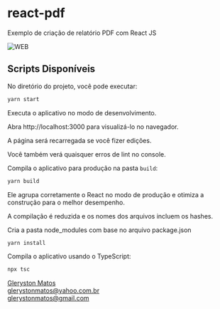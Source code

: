 # react-pdf
Exemplo de criação de relatório PDF com React JS

![WEB ](https://img.shields.io/badge/WEB-React%20JS-blue)

## Scripts Disponíveis

No diretório do projeto, você pode executar:

```bash
yarn start
```

Executa o aplicativo no modo de desenvolvimento.

Abra http://localhost:3000 para visualizá-lo no navegador.

A página será recarregada se você fizer edições.

Você também verá quaisquer erros de lint no console.

Compila o aplicativo para produção na pasta `build`:

```bash
yarn build
```

Ele agrupa corretamente o React no modo de produção e otimiza a construção para o melhor desempenho.

A compilação é reduzida e os nomes dos arquivos incluem os hashes.

Cria a pasta node_modules com base no arquivo package.json

```bash
yarn install
```

Compila o aplicativo usando o TypeScript:

```bash
npx tsc
```

<a href="https://www.linkedin.com/in/glerystonmatos/" target="_blank">Gleryston Matos</a><br/>
glerystonmatos@yahoo.com.br<br/>
glerystonmatos@gmail.com<br/>